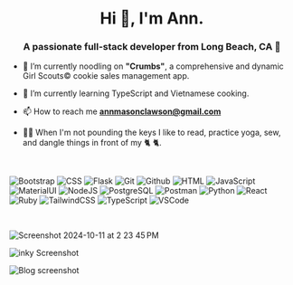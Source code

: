 <h1 align="center">Hi 👋, I'm Ann.</h1>
<h3 align="center">A passionate full-stack developer from Long Beach, CA 🖤</h3>

- 🔭 I’m currently noodling on **"Crumbs"**, a comprehensive and dynamic Girl Scouts&copy; cookie sales management app.
  
- 🌱 I’m currently learning TypeScript and Vietnamese cooking.

- 📫 How to reach me **annmasonclawson@gmail.com**

- 🤸‍♂️ When I'm not pounding the keys I like to read, practice yoga, sew, and dangle things in front of my 🐈 🐈.

<br/>

![Bootstrap](https://skillicons.dev/icons?i=bootstrap)
![CSS](https://skillicons.dev/icons?i=css)
![Flask](https://skillicons.dev/icons?i=flask)
![Git](https://skillicons.dev/icons?i=git)
![Github](https://skillicons.dev/icons?i=github)
![HTML](https://skillicons.dev/icons?i=html)
![JavaScript](https://skillicons.dev/icons?i=javascript)
![MaterialUI](https://skillicons.dev/icons?i=materialui)
![NodeJS](https://skillicons.dev/icons?i=nodejs)
![PostgreSQL](https://skillicons.dev/icons?i=postgresql)
![Postman](https://skillicons.dev/icons?i=postman)
![Python](https://skillicons.dev/icons?i=python)
![React](https://skillicons.dev/icons?i=react)
![Ruby](https://skillicons.dev/icons?i=ruby)
![TailwindCSS](https://skillicons.dev/icons?i=tailwind)
![TypeScript](https://skillicons.dev/icons?i=typescript)
![VSCode](https://skillicons.dev/icons?i=vscode)

<br/>

![Screenshot 2024-10-11 at 2 23 45 PM](https://github.com/user-attachments/assets/f475b72d-f9c7-4144-a619-5a3efd53aa51)
<br/>

![inky Screenshot ](https://github.com/Ann-Clawson/Ann-Clawson/assets/112268033/770534fe-9300-48e4-8930-6fa70fa77b3e)

![Blog screenshot](https://github.com/Ann-Clawson/Ann-Clawson/assets/112268033/ecd72d7f-2f6b-41ad-b8e0-09ecb3ad9391)


